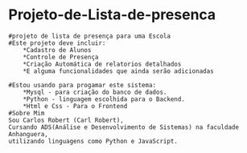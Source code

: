# Projeto-de-Lista-de-presenca
    #projeto de lista de presença para uma Escola
    #Este projeto deve incluir:
        *Cadastro de Alunos
        *Controle de Presença
        *Criação Automática de relatorios detalhados
        *E alguma funcionalidades que ainda serão adicionadas
    
    #Estou usando para progamar este sistema:
        *Mysql - para criação do banco de dados.
        *Python - linguagem escolhida para o Backend.
        *Html e Css - Para o Frontend
    #Sobre Mim
    Sou Carlos Robert (Carl Robert),
    Cursando ADS(Análise e Desenvolvimento de Sistemas) na faculdade Anhanguera,
    utilizando linguagens como Python e JavaScript.

